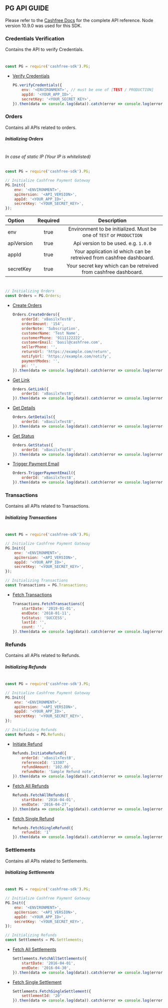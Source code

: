 ## PG API GUIDE

Please refer to the [Cashfree Docs](https://docs.cashfree.com/docs/)  for the complete API reference.
Node version 10.9.0 was used for this SDK.

### Credentials Verification
Contains the API to verify Credentials.
#
```js
const PG = require('cashfree-sdk').PG;
```
- [Verify Credentials](https://docs.cashfree.com/docs/rest/guide/#credentials-verify-api)
    ```js
    PG.verifyCredentials({
        env: '<ENVIRONMENT>', // must be one of [TEST / PRODUCTION]
        appId: '<YOUR_APP_ID>',
        secretKey: '<YOUR_SECRET_KEY>',
    }).then(data => console.log(data)).catch(error => console.log(error));
    ```

### Orders
Contains all APIs related to orders.

##### Initializing Orders
#
###### In case of static IP (Your IP is whitelisted)
```js
const PG = require('cashfree-sdk').PG;

// Initialize Cashfree Payment Gateway
PG.Init({
    env: '<ENVIRONMENT>',
    apiVersion: '<API_VERSION>',
    appId: '<YOUR_APP_ID>',
    secretKey: '<YOUR_SECRET_KEY>',
});
```

| Option         | Required      | Description                                                           |
| :------------- |:-------------:| :--------------------------------------------------------------------:|
| env            | true          | Environment to be initialized. Must be one of `TEST` or `PRODUCTION`  |
| apiVersion     | true          | Api version to be used. e.g. `1.0.0`                                  |
| appId          | true          | Your application id which can be retreived from cashfree dashboard.   |
| secretKey      | true          | Your secret key which can be retreived from cashfree dashboard.       |

#

```js
// Initializing Orders
const Orders = PG.Orders;
```


- [Create Orders](https://docs.cashfree.com/docs/rest/guide/#create-orders)
    ```js
    Orders.CreateOrders({
        orderId: 'xBasilxTest8',
        orderAmount: '154',
        orderNote: 'Subscription',
        customerName: 'Test Name',
        customerPhone: '9111122222',
        customerEmail: 'basil@cashfree.com',
        sellerPhone: '',
        returnUrl: 'https://example.com/return',
        notifyUrl: 'https://example.com/notify',
        paymentModes: '',
        pc: '',
    }).then(data => console.log(data)).catch(error => console.log(error));
    ```
- [Get Link](https://docs.cashfree.com/docs/rest/guide/#get-link)
    ```js
    Orders.GetLink({
        orderId: 'xBasilxTest8',
    }).then(data => console.log(data)).catch(error => console.log(error));;
    ```
- [Get Details](https://docs.cashfree.com/docs/rest/guide/#get-details)
    ```js
    Orders.GetDetails({
        orderId: 'xBasilxTest8',
    }).then(data => console.log(data)).catch(error => console.log(error));
    ```
- [Get Status](https://docs.cashfree.com/docs/rest/guide/#get-status)
    ```js
    Orders.GetStatus({
        orderId: 'xBasilxTest8',
    }).then(data => console.log(data)).catch(error => console.log(error));
    ```
- [Trigger Payment Email](https://docs.cashfree.com/docs/rest/guide/#trigger-payment-email)
    ```js
    Orders.TriggerPaymentEmail({
        orderId: 'xBasilxTest8',
    }).then(data => console.log(data)).catch(error => console.log(error));
    ```
    
### Transactions
Contains all APIs related to Transactions.
##### Initializing Transactions
#
```js
const PG = require('cashfree-sdk').PG;

// Initialize Cashfree Payment Gateway
PG.Init({
    env: '<ENVIRONMENT>',
    apiVersion: '<API_VERSION>',
    appId: '<YOUR_APP_ID>',
    secretKey: '<YOUR_SECRET_KEY>',
});

// Initializing Transactions
const Transactions = PG.Transactions;
```

- [Fetch Transactions](https://docs.cashfree.com/docs/rest/guide/#fetch-transactions)
    ```js
    Transactions.FetchTransactions({ 
        startDate: '2019-01-01',
        endDate: '2018-01-11',
        txStatus: 'SUCCESS',
        lastId: '',
        count: '',
    }).then(data => console.log(data)).catch(error => console.log(error));
    ```

    
### Refunds
Contains all APIs related to Refunds.
##### Initializing Refunds
#
```js
const PG = require('cashfree-sdk').PG;

// Initialize Cashfree Payment Gateway
PG.Init({
    env: '<ENVIRONMENT>',
    apiVersion: '<API_VERSION>',
    appId: '<YOUR_APP_ID>',
    secretKey: '<YOUR_SECRET_KEY>',
});

// Initializing Refunds
const Refunds = PG.Refunds;
```

- [Initiate Refund](https://docs.cashfree.com/docs/rest/guide/#initiate-refund)
    ```js
    Refunds.InitiateRefund({
        orderId: 'xBasilxTest8',
        referenceId: '13307',
        refundAmount: '102.00',
        refundNote: 'Sample Refund note',
    }).then(data => console.log(data)).catch(error => console.log(error));
    ```
- [Fetch All Refunds](https://docs.cashfree.com/docs/rest/guide/#fetch-all-refunds)
    ```js
    Refunds.FetchAllRefunds({
        startDate: '2016-04-01',
        endDate: '2016-04-27',
    }).then(data => console.log(data)).catch(error => console.log(error));
    ```
- [Fetch Single Refund](https://docs.cashfree.com/docs/rest/guide/#fetch-single-refund)
    ```js
    Refunds.FetchSingleRefund({
        refundId: '1'
    }).then(data => console.log(data)).catch(error => console.log(error));
    ```

   
### Settlements
Contains all APIs related to Settlements.
##### Initializing Settlements
#
```js
const PG = require('cashfree-sdk').PG;

// Initialize Cashfree Payment Gateway
PG.Init({
    env: '<ENVIRONMENT>',
    apiVersion: '<API_VERSION>',
    appId: '<YOUR_APP_ID>',
    secretKey: '<YOUR_SECRET_KEY>',
});

// Initializing Refunds
const Settlements = PG.Settlements;
```

- [Fetch All Settlements](https://docs.cashfree.com/docs/rest/guide/#fetch-all-settlements)
    ```js
    Settlements.FetchAllSettlements({
        startDate: '2016-04-01',
        endDate: '2016-04-30',
    }).then(data => console.log(data)).catch(error => console.log(error));
    ```
- [Fetch Single Settlement](https://docs.cashfree.com/docs/rest/guide/#fetch-single-settlement)
    ```js
    Settlements.FetchSingleSettlement({
        settlementId: '20'
    }).then(data => console.log(data)).catch(error => console.log(error));
    ```